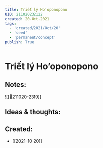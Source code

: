 ```yaml
---
title: Triết lý Ho’oponopono
UID: 211020232122
created: 20-Oct-2021
tags:
  - 'created/2021/Oct/20'
  - 'seed'
  - 'permanent/concept'
publish: True
---
```

# Triết lý Ho’oponopono

## Notes:
![[💬211020-2319]]

## Ideas & thoughts:



## Created:
- [[2021-10-20]]
